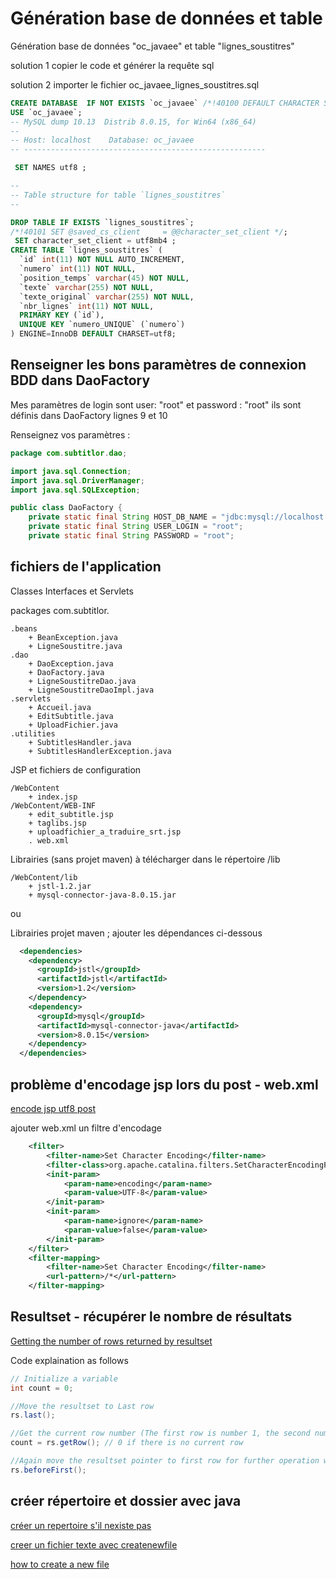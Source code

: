 # Génération base de données et table 

Génération base de données "oc_javaee" et table "lignes_soustitres"

solution 1
copier le code et générer la requête sql

solution 2
importer le fichier oc_javaee_lignes_soustitres.sql

````sql
CREATE DATABASE  IF NOT EXISTS `oc_javaee` /*!40100 DEFAULT CHARACTER SET utf8 */;
USE `oc_javaee`;
-- MySQL dump 10.13  Distrib 8.0.15, for Win64 (x86_64)
--
-- Host: localhost    Database: oc_javaee
-- ------------------------------------------------------

 SET NAMES utf8 ;

--
-- Table structure for table `lignes_soustitres`
--

DROP TABLE IF EXISTS `lignes_soustitres`;
/*!40101 SET @saved_cs_client     = @@character_set_client */;
 SET character_set_client = utf8mb4 ;
CREATE TABLE `lignes_soustitres` (
  `id` int(11) NOT NULL AUTO_INCREMENT,
  `numero` int(11) NOT NULL,
  `position_temps` varchar(45) NOT NULL,
  `texte` varchar(255) NOT NULL,
  `texte_original` varchar(255) NOT NULL,
  `nbr_lignes` int(11) NOT NULL,
  PRIMARY KEY (`id`),
  UNIQUE KEY `numero_UNIQUE` (`numero`)
) ENGINE=InnoDB DEFAULT CHARSET=utf8;
````

## Renseigner les bons paramètres de connexion BDD dans DaoFactory

Mes paramètres de login sont user: "root" et password : "root"
ils sont définis dans DaoFactory lignes 9 et 10

Renseignez vos paramètres :

````java
package com.subtitlor.dao;

import java.sql.Connection;
import java.sql.DriverManager;
import java.sql.SQLException;

public class DaoFactory {
	private static final String HOST_DB_NAME = "jdbc:mysql://localhost:3306/oc_javaee?serverTimezone=UTC";
	private static final String USER_LOGIN = "root";
	private static final String PASSWORD = "root";
````

## fichiers de l'application

Classes Interfaces et Servlets

packages com.subtitlor.

	.beans
		+ BeanException.java
		+ LigneSoustitre.java
	.dao
		+ DaoException.java
		+ DaoFactory.java
		+ LigneSoustitreDao.java
		+ LigneSoustitreDaoImpl.java
	.servlets
		+ Accueil.java
		+ EditSubtitle.java
		+ UploadFichier.java
	.utilities
		+ SubtitlesHandler.java
		+ SubtitlesHandlerException.java
		
JSP et fichiers de configuration

	/WebContent
		+ index.jsp
	/WebContent/WEB-INF
		+ edit_subtitle.jsp
		+ taglibs.jsp
		+ uploadfichier_a_traduire_srt.jsp
		. web.xml
		
Librairies (sans projet maven) à télécharger dans le répertoire /lib

	/WebContent/lib
		+ jstl-1.2.jar
		+ mysql-connector-java-8.0.15.jar
ou

Librairies projet maven ; ajouter les dépendances ci-dessous

````xml
  <dependencies>
    <dependency>
      <groupId>jstl</groupId>
      <artifactId>jstl</artifactId>
      <version>1.2</version>
    </dependency>
    <dependency>
      <groupId>mysql</groupId>
      <artifactId>mysql-connector-java</artifactId>
      <version>8.0.15</version>
    </dependency>
  </dependencies>
````
	

## problème d'encodage jsp lors du post - web.xml

[encode jsp utf8 post](https://openclassrooms.com/fr/courses/626954-creez-votre-application-web-avec-java-ee/622893-le-filtre-creez-un-espace-membre)

ajouter web.xml un filtre d'encodage

````xml
	<filter>
	    <filter-name>Set Character Encoding</filter-name>
	    <filter-class>org.apache.catalina.filters.SetCharacterEncodingFilter</filter-class>
	    <init-param>
	        <param-name>encoding</param-name>
	        <param-value>UTF-8</param-value>
	    </init-param>
	    <init-param>
	        <param-name>ignore</param-name>
	        <param-value>false</param-value>
	    </init-param>
	</filter>
	<filter-mapping>
	    <filter-name>Set Character Encoding</filter-name>
	    <url-pattern>/*</url-pattern>
	</filter-mapping>
````

## Resultset - récupérer le nombre de résultats

[Getting the number of rows returned by resultset](https://www.experts-exchange.com/questions/21408112/Getting-the-number-of-rows-returned-by-resultset-getFetchSize.html)

Code explaination as follows

````java
// Initialize a variable
int count = 0;

//Move the resultset to Last row
rs.last();

//Get the current row number (The first row is number 1, the second number 2, and so on)
count = rs.getRow(); // 0 if there is no current row

//Again move the resultset pointer to first row for further operation with ur resultset
rs.beforeFirst();
````

## créer répertoire et dossier avec java

[créer un repertoire s'il nexiste pas](http://java.mesexemples.com/fichiersrepertoires/java-creer-un-repertoire-sil-nexiste-pas/)

[creer un fichier texte avec createnewfile](https://codes-sources.commentcamarche.net/forum/affich-136644-creer-un-fichier-texte-avec-createnewfile)

[how to create a new file](https://howtodoinjava.com/java/io/how-to-create-a-new-file-in-java/)


